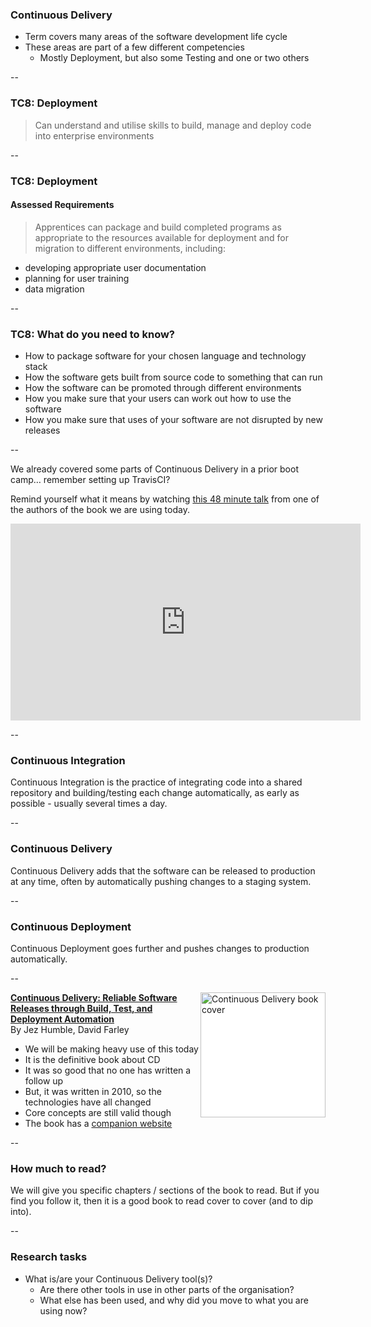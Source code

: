 ### Continuous Delivery

+ Term covers many areas of the software development life cycle
+ These areas are part of a few different competencies
    + Mostly Deployment, but also some Testing and one or two others

--

### TC8: Deployment
 
> Can understand and utilise skills to build, manage and deploy code into enterprise environments

--

### TC8: Deployment
#### Assessed Requirements

> Apprentices can package and build completed programs as appropriate to the resources available for deployment and for migration to different environments, including:
  - developing appropriate user documentation
  - planning for user training
  - data migration

--

### TC8: What do you need to know?

+ How to package software for your chosen language and technology stack
+ How the software gets built from source code to something that can run
+ How the software can be promoted through different environments
+ How you make sure that your users can work out how to use the software
+ How you make sure that uses of your software are not disrupted by new releases

--

We already covered some parts of Continuous Delivery in a prior boot camp… remember setting up TravisCI?

Remind yourself what it means by watching [this 48 minute talk](https://www.youtube.com/watch?v=ZLBhVEo1OG4) from one of the authors of the book we are using today.  

<iframe width="560" height="315" src="https://www.youtube.com/embed/ZLBhVEo1OG4" frameborder="0" allow="accelerometer; autoplay; encrypted-media; gyroscope; picture-in-picture" allowfullscreen></iframe>

--

### Continuous Integration

Continuous Integration is the practice of integrating code into a shared repository and building/testing each change automatically, as early as possible - usually several times a day.

--

### Continuous Delivery

Continuous Delivery adds that the software can be released to production at any time, often by automatically pushing changes to a staging system.

--

### Continuous Deployment

Continuous Deployment goes further and pushes changes to production automatically.

--

<img src="https://www.informit.com/ShowCover.aspx?isbn=0321770420" style="float: right; height: 200px;background:white" alt="Continuous Delivery book cover"> [**Continuous Delivery: Reliable Software Releases through Build, Test, and Deployment Automation**](https://www.informit.com/store/continuous-delivery-reliable-software-releases-through-9780321770424?ranMID=24808)  
By Jez Humble, David Farley

+ We will be making heavy use of this today
+ It is the definitive book about CD
+ It was so good that no one has written a follow up
+ But, it was written in 2010, so the technologies have all changed
+ Core concepts are still valid though
+ The book has a [companion website](https://continuousdelivery.com/)

--

### How much to read?

We will give you specific chapters / sections of the book to read. But if you find you follow it, then it is a good book to read cover to cover (and to dip into).

--

### Research tasks

* What is/are your Continuous Delivery tool(s)?
    * Are there other tools in use in other parts of the organisation?
    * What else has been used, and why did you move to what you are using now?